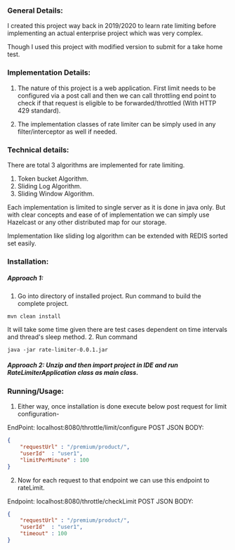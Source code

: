 ### General Details:

I created this project way back in 2019/2020 to learn rate limiting before implementing an actual enterprise project which was very complex.

Though I used this project with modified version to submit for a take home test.


### Implementation Details:

1. The nature of this project is a web application. First limit needs to be configured 
   via a post call and then we can call throttling end point to check if that request is eligible to 
   be forwarded/throttled (With HTTP 429 standard).

2. The implementation classes of rate limiter can be simply used in any filter/interceptor as well if needed.

### Technical details:

There are total 3 algorithms are implemented for rate limiting.

1. Token bucket Algorithm.
2. Sliding Log Algorithm.
3. Sliding Window Algorithm.

Each implementation is limited to single server as it is done in java only. But with clear concepts and ease of 
of implementation we can simply use Hazelcast or any other distributed map for our storage.

Implementation like sliding log algorithm can be extended with REDIS sorted set easily.

### Installation: 

##### Approach 1:
1. Go into directory of installed project. Run command to build the complete project.

```shell
mvn clean install 
```
It will take some time given there are test cases dependent on time intervals and thread's sleep method.
2. Run command
```shell
java -jar rate-limiter-0.0.1.jar
``` 

##### Approach 2: Unzip and then import project in IDE and run RateLimiterApplication class as main class.




### Running/Usage:

1. Either way, once installation is done execute below post request for limit configuration-

EndPoint: localhost:8080/throttle/limit/configure
POST JSON BODY:

```json
{
    "requestUrl" : "/premium/product/",
    "userId"  : "user1",
    "limitPerMinute" : 100
}
```

2. Now for each request to that endpoint we can use this endpoint to rateLimit.

Endpoint: localhost:8080/throttle/checkLimit
POST JSON BODY:

```json
{
    "requestUrl" : "/premium/product/",
    "userId"  : "user1",
    "timeout" : 100
}
```